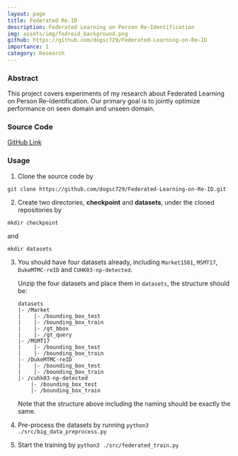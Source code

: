 ```yaml
---
layout: page
title: Federated Re-ID
description: Federated Learning on Person Re-Identification
img: assets/img/fedreid_background.png
github: https://github.com/dogsc729/Federated-Learning-on-Re-ID
importance: 1
category: Research
---
```

### Abstract

This project covers experiments of my research about Federated Learning on Person Re-Identification. Our primary goal is to jointly optimize performance on seen domain and unseen domain.

### Source Code

[GitHub Link](https://github.com/dogsc729/Federated-Learning-on-Re-ID)

### Usage

1. Clone the source code by 
```
git clone https://github.com/dogsc729/Federated-Learning-on-Re-ID.git
```

2. Create two directories, **checkpoint** and **datasets**, under the cloned repositories by
```
mkdir checkpoint
```
and
```
mkdir datasets
```

3. You should have four datasets already, including `Market1501`, `MSMT17`, `DukeMTMC-reID` and `CUHK03-np-detected`.

    Unzip the four datasets and place them in `datasets`, the structure should be:
    ```
    datasets
    |- /Market
    |    |- /bounding_box_test
    |    |- /bounding_box_train
    |    |- /gt_bbox
    |    |- /gt_query
    |- /MSMT17
    |    |- /bounding_box_test
    |    |- /bounding_box_train
    |- /DukeMTMC-reID
    |    |- /bounding_box_test
    |    |- /bounding_box_train
    |- /cuhk03-np-detected
        |- /bounding_box_test
        |- /bounding_box_train
    ```
    Note that the structure above including the naming should be exactly the same.
4. Pre-process the datasets by running `python3 ./src/big_data_preprocess.py`
5. Start the training by `python3 ./src/federated_train.py`
